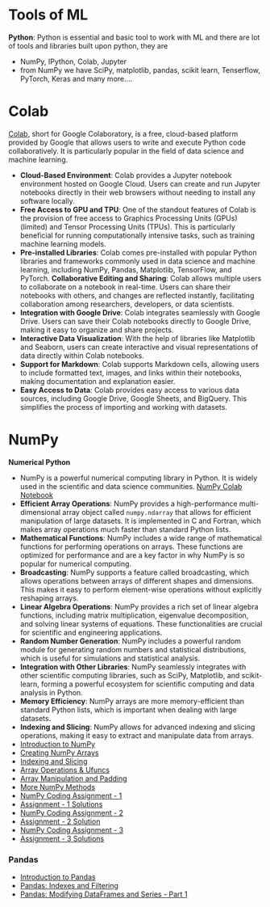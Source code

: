 # Tools of ML
**Python**: Python is essential and basic tool to work with ML and there are lot of tools and libraries built upon python, they are
- NumPy, IPython, Colab, Jupyter
- from NumPy we have SciPy, matplotlib, pandas, scikit learn, Tenserflow, PyTorch, Keras and many more....
# Colab
[Colab](https://colab.google/), short for Google Colaboratory, is a free, cloud-based platform provided by Google that allows users to write and execute Python code collaboratively. It is particularly popular in the field of data science and machine learning.
- **Cloud-Based Environment**: Colab provides a Jupyter notebook environment hosted on Google Cloud. Users can create and run Jupyter notebooks directly in their web browsers without needing to install any software locally.
- **Free Access to GPU and TPU**: One of the standout features of Colab is the provision of free access to Graphics Processing Units (GPUs)(limited) and Tensor Processing Units (TPUs). This is particularly beneficial for running computationally intensive tasks, such as training machine learning models.
- **Pre-installed Libraries**: Colab comes pre-installed with popular Python libraries and frameworks commonly used in data science and machine learning, including NumPy, Pandas, Matplotlib, TensorFlow, and PyTorch.
**Collaborative Editing and Sharing**: Colab allows multiple users to collaborate on a notebook in real-time. Users can share their notebooks with others, and changes are reflected instantly, facilitating collaboration among researchers, developers, or data scientists.
- **Integration with Google Drive**: Colab integrates seamlessly with Google Drive. Users can save their Colab notebooks directly to Google Drive, making it easy to organize and share projects.
- **Interactive Data Visualization**: With the help of libraries like Matplotlib and Seaborn, users can create interactive and visual representations of data directly within Colab notebooks.
- **Support for Markdown**: Colab supports Markdown cells, allowing users to include formatted text, images, and links within their notebooks, making documentation and explanation easier.
- **Easy Access to Data**: Colab provides easy access to various data sources, including Google Drive, Google Sheets, and BigQuery. This simplifies the process of importing and working with datasets.
# NumPy
**Numerical Python**
- NumPy is a powerful numerical computing library in Python. It is widely used in the scientific and data science communities. [NumPy Colab Notebook](https://colab.research.google.com/drive/17nymxsR-zXNeOXHpUrmzUQaeJ-ApnqRI)
- **Efficient Array Operations**: NumPy provides a high-performance multi-dimensional array object called `numpy.ndarray` that allows for efficient manipulation of large datasets. It is implemented in C and Fortran, which makes array operations much faster than standard Python lists.
- **Mathematical Functions**: NumPy includes a wide range of mathematical functions for performing operations on arrays. These functions are optimized for performance and are a key factor in why NumPy is so popular for numerical computing.
- **Broadcasting**: NumPy supports a feature called broadcasting, which allows operations between arrays of different shapes and dimensions. This makes it easy to perform element-wise operations without explicitly reshaping arrays.
- **Linear Algebra Operations**: NumPy provides a rich set of linear algebra functions, including matrix multiplication, eigenvalue decomposition, and solving linear systems of equations. These functionalities are crucial for scientific and engineering applications.
- **Random Number Generation**: NumPy includes a powerful random module for generating random numbers and statistical distributions, which is useful for simulations and statistical analysis.
- **Integration with Other Libraries**: NumPy seamlessly integrates with other scientific computing libraries, such as SciPy, Matplotlib, and scikit-learn, forming a powerful ecosystem for scientific computing and data analysis in Python.
- **Memory Efficiency**: NumPy arrays are more memory-efficient than standard Python lists, which is important when dealing with large datasets.
- **Indexing and Slicing**: NumPy allows for advanced indexing and slicing operations, making it easy to extract and manipulate data from arrays.
- [Introduction to NumPy](https://colab.research.google.com/drive/1MFZAWv_1EnEPYpAn8HfxqF1TdHqUulMb)
- [Creating NumPy Arrays](https://colab.research.google.com/drive/15B3r4WE8p5-rV6oK4mvQVp0F5k3opSbi)
- [Indexing and Slicing](https://colab.research.google.com/drive/1aKG6DXQqPvWbXGdM1pLhOAf8fDdYiqMi)
- [Array Operations & Ufuncs](https://colab.research.google.com/drive/1SIulfWe-mCBcPtd_pSg_T4HYf1csfSOW)
- [Array Manipulation and Padding](https://colab.research.google.com/drive/11Im3-B71jtboWXCEU_lRsZfgmC5t6cSa)
- [More NumPy Methods](https://colab.research.google.com/drive/1f04FRgT4rctOwPyArcdwmtBKYj55lJJ_)
- [NumPy Coding Assignment - 1](https://colab.research.google.com/drive/137k1WryELqsEXvBSwUN4GEH2Y0zytDhw)
- [Assignment - 1 Solutions](https://colab.research.google.com/drive/1WNTbZYfKIsCjK9id-jpeKBj941d0GQJW)
- [NumPy Coding Assignment - 2](https://colab.research.google.com/drive/1DVxi2nm_rjpRze3YpuT--_fsOhUU3xP4)
- [Assignment - 2 Solution](https://colab.research.google.com/drive/1eYFi1DMm6j8nr1bppZCc_5YqZTZyM7d1#scrollTo=03aeced1-552d-46f5-910b-9f10ff01836f)
- [NumPy Coding Assignment - 3](https://colab.research.google.com/drive/1o4fB9laabWoibhRD4BTUctHJPHSiIX4a)
- [Assignment - 3 Solutions](https://colab.research.google.com/drive/1SjKtVNCdfLkVhJR38Wg2dpWNAbcpickQ)

### Pandas
- [Introduction to Pandas](https://colab.research.google.com/drive/11kZ2IOp5kaAYqp8rxviSiFexdNCxvYIY)
- [Pandas: Indexes and Filtering](https://colab.research.google.com/drive/1eqg1z14G5INK8NyXtBMPiJVFv52wg5n_#scrollTo=-ICINaZC_RsM)
- [Pandas: Modifying DataFrames and Series - Part 1](https://colab.research.google.com/drive/16feoI13D4NJqoh0L0z2KXNEbHwYqR_kT)
